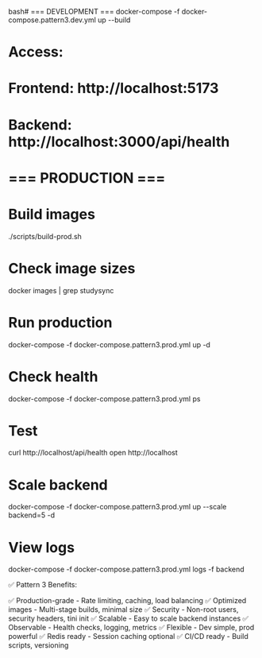 bash# === DEVELOPMENT ===
docker-compose -f docker-compose.pattern3.dev.yml up --build

# Access:

# Frontend: http://localhost:5173

# Backend: http://localhost:3000/api/health

# === PRODUCTION ===

# Build images

./scripts/build-prod.sh

# Check image sizes

docker images | grep studysync

# Run production

docker-compose -f docker-compose.pattern3.prod.yml up -d

# Check health

docker-compose -f docker-compose.pattern3.prod.yml ps

# Test

curl http://localhost/api/health
open http://localhost

# Scale backend

docker-compose -f docker-compose.pattern3.prod.yml up --scale backend=5 -d

# View logs

docker-compose -f docker-compose.pattern3.prod.yml logs -f backend

✅ Pattern 3 Benefits:

✅ Production-grade - Rate limiting, caching, load balancing
✅ Optimized images - Multi-stage builds, minimal size
✅ Security - Non-root users, security headers, tini init
✅ Scalable - Easy to scale backend instances
✅ Observable - Health checks, logging, metrics
✅ Flexible - Dev simple, prod powerful
✅ Redis ready - Session caching optional
✅ CI/CD ready - Build scripts, versioning
